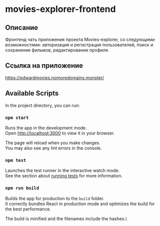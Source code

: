 
# movies-explorer-frontend

## Описание
Фронтенд чать приложения проекта Movies-explorer, со следующими возможностями: авторизация и регистрация пользователей, поиск и сохранение фильмов, редактирование профиля. 

## Ссылка на приложение

https://edwardmovies.nomoredomains.monster/

## Available Scripts

In the project directory, you can run:

### `npm start`

Runs the app in the development mode.\
Open [http://localhost:3000](http://localhost:3000) to view it in your browser.

The page will reload when you make changes.\
You may also see any lint errors in the console.

### `npm test`

Launches the test runner in the interactive watch mode.\
See the section about [running tests](https://facebook.github.io/create-react-app/docs/running-tests) for more information.

### `npm run build`

Builds the app for production to the `build` folder.\
It correctly bundles React in production mode and optimizes the build for the best performance.

The build is minified and the filenames include the hashes.\
